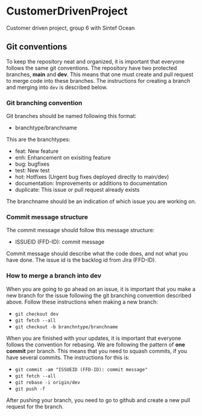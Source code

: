 # CustomerDrivenProject
Customer driven project, group 6 with Sintef Ocean

## Git conventions

To keep the repository neat and organized, it is important that everyone follows the same git conventions.
The repository have two protected branches, **main** and **dev**. 
This means that one must create and pull request to merge code into these branches. 
The instructions for creating a branch and merging into `dev` is described below.

### Git branching convention

Git branches should be named following this format:
 - branchtype/branchname

This are the branchtypes:
- feat: New feature
- enh: Enhancement on exisiting feature
- bug: bugfixes
- test: New test
- hot: Hotfixes (Urgent bug fixes deployed directly to main/dev)
- documentation: Improvements or additions to documentation
- duplicate: This issue or pull request already exists

The branchname should be an indication of which issue you are working on.

### Commit message structure
The commit message should follow this message structure:
- ISSUEID (FFD-ID): commit message

Commit message should describe what the code does, and not what you have done. The issue id is the backlog id from Jira (FFD-ID). 


### How to merge a branch into dev 

When you are going to go ahead on an issue, it is important that you make a new branch for the issue following the git branching convention described above.
Follow these instructions when making a new branch: 
- `git checkout dev`
- `git fetch --all`
- `git checkout -b branchntype/branchname`

When you are finished with your updates, it is important that everyone follows the convention for rebasing.
We are following the pattern of **one commit** per branch. This means that you need to squash commits, if you have several commits.
The instructions for this is:
- `git commit -am "ISSUEID (FFD-ID): commit message"`
- `git fetch --all`
- `git rebase -i origin/dev`
- `git push -f`

After pushing your branch, you need to go to github and create a new pull request for the branch.
